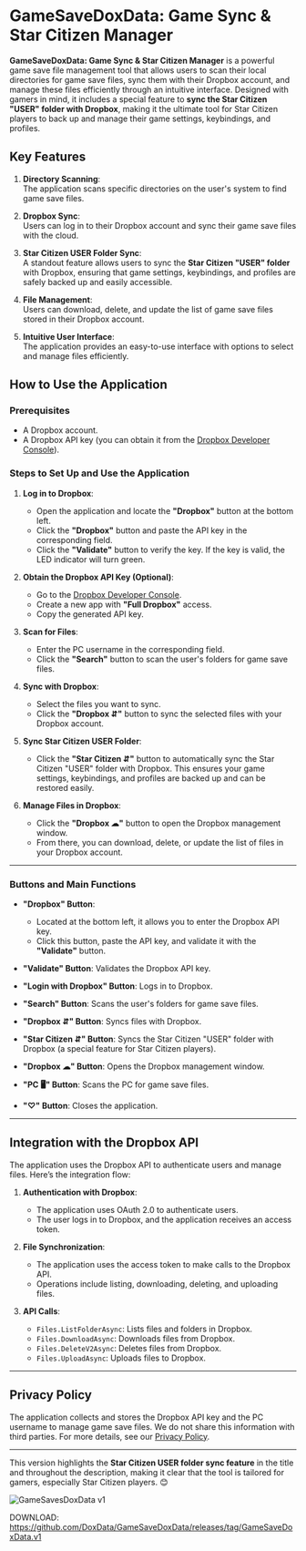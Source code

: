 
# GameSaveDoxData: Game Sync & Star Citizen Manager

**GameSaveDoxData: Game Sync & Star Citizen Manager** is a powerful game save file management tool that allows users to scan their local directories for game save files, sync them with their Dropbox account, and manage these files efficiently through an intuitive interface. Designed with gamers in mind, it includes a special feature to **sync the Star Citizen "USER" folder with Dropbox**, making it the ultimate tool for Star Citizen players to back up and manage their game settings, keybindings, and profiles.

## Key Features

1. **Directory Scanning**:  
   The application scans specific directories on the user's system to find game save files.

2. **Dropbox Sync**:  
   Users can log in to their Dropbox account and sync their game save files with the cloud.

3. **Star Citizen USER Folder Sync**:  
   A standout feature allows users to sync the **Star Citizen "USER" folder** with Dropbox, ensuring that game settings, keybindings, and profiles are safely backed up and easily accessible.

4. **File Management**:  
   Users can download, delete, and update the list of game save files stored in their Dropbox account.

5. **Intuitive User Interface**:  
   The application provides an easy-to-use interface with options to select and manage files efficiently.

## How to Use the Application

### Prerequisites
- A Dropbox account.
- A Dropbox API key (you can obtain it from the [Dropbox Developer Console](https://www.dropbox.com/developers/apps)).

### Steps to Set Up and Use the Application

1. **Log in to Dropbox**:
   - Open the application and locate the **"Dropbox"** button at the bottom left.
   - Click the **"Dropbox"** button and paste the API key in the corresponding field.
   - Click the **"Validate"** button to verify the key. If the key is valid, the LED indicator will turn green.

2. **Obtain the Dropbox API Key (Optional)**:
   - Go to the [Dropbox Developer Console](https://www.dropbox.com/developers/apps).
   - Create a new app with **"Full Dropbox"** access.
   - Copy the generated API key.

3. **Scan for Files**:
   - Enter the PC username in the corresponding field.
   - Click the **"Search"** button to scan the user's folders for game save files.

4. **Sync with Dropbox**:
   - Select the files you want to sync.
   - Click the **"Dropbox ⇵"** button to sync the selected files with your Dropbox account.

5. **Sync Star Citizen USER Folder**:
   - Click the **"Star Citizen ⇵"** button to automatically sync the Star Citizen "USER" folder with Dropbox. This ensures your game settings, keybindings, and profiles are backed up and can be restored easily.

6. **Manage Files in Dropbox**:
   - Click the **"Dropbox ☁"** button to open the Dropbox management window.
   - From there, you can download, delete, or update the list of files in your Dropbox account.

---

### Buttons and Main Functions

- **"Dropbox" Button**:  
  - Located at the bottom left, it allows you to enter the Dropbox API key.
  - Click this button, paste the API key, and validate it with the **"Validate"** button.

- **"Validate" Button**: Validates the Dropbox API key.
- **"Login with Dropbox" Button**: Logs in to Dropbox.
- **"Search" Button**: Scans the user's folders for game save files.
- **"Dropbox ⇵" Button**: Syncs files with Dropbox.
- **"Star Citizen ⇵" Button**: Syncs the Star Citizen "USER" folder with Dropbox (a special feature for Star Citizen players).
- **"Dropbox ☁" Button**: Opens the Dropbox management window.
- **"PC 🖥" Button**: Scans the PC for game save files.
- **"♡" Button**: Closes the application.

---

## Integration with the Dropbox API

The application uses the Dropbox API to authenticate users and manage files. Here’s the integration flow:

1. **Authentication with Dropbox**:
   - The application uses OAuth 2.0 to authenticate users.
   - The user logs in to Dropbox, and the application receives an access token.

2. **File Synchronization**:
   - The application uses the access token to make calls to the Dropbox API.
   - Operations include listing, downloading, deleting, and uploading files.

3. **API Calls**:
   - `Files.ListFolderAsync`: Lists files and folders in Dropbox.
   - `Files.DownloadAsync`: Downloads files from Dropbox.
   - `Files.DeleteV2Async`: Deletes files from Dropbox.
   - `Files.UploadAsync`: Uploads files to Dropbox.

---

## Privacy Policy

The application collects and stores the Dropbox API key and the PC username to manage game save files. We do not share this information with third parties. For more details, see our [Privacy Policy](https://docs.google.com/document/d/1Nx1AiREQtFlXOAXRFG812Kg21NW0BOLdmUEjV1Jfeg4/edit?usp=sharing).

---

This version highlights the **Star Citizen USER folder sync feature** in the title and throughout the description, making it clear that the tool is tailored for gamers, especially Star Citizen players. 😊

![GameSavesDoxData v1](https://github.com/user-attachments/assets/f4aba752-a4de-4933-9fa2-7c01ccafe5ab)

DOWNLOAD:
https://github.com/DoxData/GameSaveDoxData/releases/tag/GameSaveDoxData.v1

